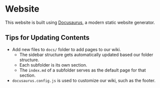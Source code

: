 # Website

This website is built using [Docusaurus](https://docusaurus.io/), a modern static website generator.

## Tips for Updating Contents

-   Add new files to `docs/` folder to add pages to our wiki.
    -   The sidebar structure gets automatically updated based our folder structure.
    -   Each subfolder is its own section.
    -   The `index.md` of a subfolder serves as the default page for that section.
-   `docusaurus.config.js` is used to customize our wiki, such as the footer.
